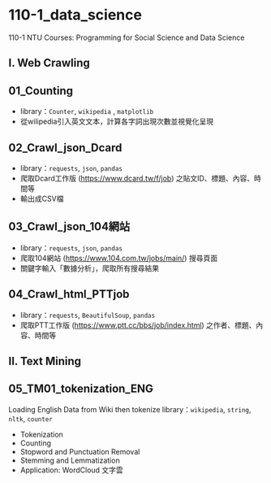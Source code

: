 # 110-1_data_science
110-1 NTU Courses: Programming for Social Science and Data Science

## **I. Web Crawling**
## 01_Counting
* library：`Counter`,  `wikipedia` , `matplotlib`
* 從wilipedia引入英文文本，計算各字詞出現次數並視覺化呈現

## 02_Crawl_json_Dcard
* library：`requests`, `json`, `pandas`
* 爬取Dcard工作版 (https://www.dcard.tw/f/job) 之貼文ID、標題、內容、時間等
* 輸出成CSV檔

## 03_Crawl_json_104網站
* library：`requests`, `json`, `pandas`
* 爬取104網站 (https://www.104.com.tw/jobs/main/) 搜尋頁面
* 關鍵字輸入「數據分析」，爬取所有搜尋結果

## 04_Crawl_html_PTTjob
* library：`requests`, `BeautifulSoup`, `pandas`
* 爬取PTT工作版 (https://www.ptt.cc/bbs/job/index.html) 之作者、標題、內容、時間等

## **II. Text Mining**
## 05_TM01_tokenization_ENG
Loading English Data from Wiki then tokenize
library：`wikipedia`, `string`, `nltk`, `counter`
* Tokenization
* Counting
* Stopword and Punctuation Removal
* Stemming and Lemmatization
* Application: WordCloud 文字雲
